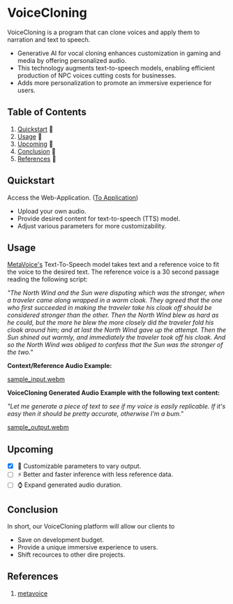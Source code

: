# VoiceCloning

VoiceCloning is a program that can clone voices and apply them to narration and text to speech.

- Generative AI for vocal cloning enhances customization in gaming and media by offering personalized audio.
- This technology augments text-to-speech models, enabling efficient production of NPC voices cutting costs for businesses.
- Adds more personalization to promote an immersive experience for users.

## Table of Contents

1. [Quickstart](#quickstart) 💨
2. [Usage](#usage) 🌊
3. [Upcoming](#upcoming) 🎉
4. [Conclusion](#conclusion) 🏁
5. [References](#references) 🎱

## Quickstart

Access the Web-Application. ([To Application](http://34.125.211.65/))

- Upload your own audio.
- Provide desired content for text-to-speech (TTS) model.
- Adjust various parameters for more customizability.

## Usage

[MetaVoice's](https://github.com/metavoiceio/metavoice-src/tree/main?tab=readme-ov-file) Text-To-Speech model takes text and a reference voice to fit the voice to the desired text. The reference voice is a 30 second passage reading the following script:

*"The North Wind and the Sun were disputing which was the stronger, when a traveler came along wrapped in a warm cloak. They agreed that the one who first succeeded in making the traveler take his cloak off should be considered stronger than the other. Then the North Wind blew as hard as he could, but the more he blew the more closely did the traveler fold his cloak around him; and at last the North Wind gave up the attempt. Then the Sun shined out warmly, and immediately the traveler took off his cloak.
And so the North Wind was obliged to confess that the Sun was the stronger of the two."*


**Context/Reference Audio Example:**

[sample_input.webm](https://github.com/tricao7/VoiceCloning/assets/72780544/b6bea05c-abab-46e0-8439-15c210db86c6)


**VoiceCloning Generated Audio Example with the following text content:**

*"Let me generate a piece of text to see if my voice is easily replicable. If it's easy then it should be pretty accurate, otherwise I'm a bum."*

[sample_output.webm](https://github.com/tricao7/VoiceCloning/assets/72780544/c81e6f3b-de45-4570-85e1-a6e183c5ed04)


## Upcoming

- [x] 🧩 Customizable parameters to vary output.
- [ ] ⚡️ Better and faster inference with less reference data.
- [ ] ⌚️ Expand generated audio duration.

## Conclusion

In short, our VoiceCloning platform will allow our clients to

- Save on development budget.
- Provide a unique immersive experience to users.
- Shift recources to other dire projects.

## References

1. [metavoice](https://github.com/metavoiceio/metavoice-src/tree/main)
